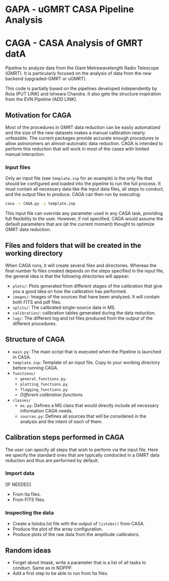 # GAPA - uGMRT CASA Pipeline Analysis
# CAGA - CASA Analysis of GMRT datA


Pipeline to analyze data from the Giant Metrewavelength Radio Telescope (GMRT). It is particularly focused on the analysis of data from the new backend (upgraded-GMRT or uGMRT).



<!-- ## Acknowledgements -->

This code is partially based on the pipelines developed independently by Ruta (PUT LINK) and Ishwara Chandra. It also gets the structure inspiration from the EVN Pipeline (ADD LINK).


##  Motivation for CAGA

Most of the procedures in GMRT data reduction can be easily automatized and the size of the new datasets makes a manual calibration nearly unfeasible. The current packages provide accurate enough procedures to allow astronomers an almost-automatic data reduction. CAGA is intended to perform this reduction that will work in most of the cases with limited manual interaction.


### Input files

Only an input file (see `template.inp` for an example) is the only file that should be configured and loaded into the pipeline to run the full process. It must contain all necessary data like the input data files, all steps to conduct, and the output files to produce.
CAGA can then run by executing:

```bash
casa -c CAGA.py -i template.inp
```

This input file can override any parameter used in any CASA task, providing full flexibility to the user. However, if not specified, CAGA would assume the default parameters that are (at the current moment) thought to optimize GMRT data reduction.


## Files and folders that will be created in the working directory

When CAGA runs, it will create several files and directories. Whereas the final number fo files created depends on the steps specified in the input file, the general idea is that the following directories will appear:
- `plots/`: Plots generated from different stages of the calibration that give you a good idea on how the calibration has performed.
- `images/`: Images of the sources that have been analyzed. It will contain both FITS and pdf files.
- `splits/`: The calibrated single-source data in MS.
- `calibration/`: calibration tables generated during the data reduction.
- `log/`: The different log and txt files produced from the output of the different procedures.



## Structure of CAGA

- `main.py`: The main script that is executed when the Pipeline is launched in CASA.
- `template.inp`: Template of an input file. Copy to your working directory before running CAGA.
- `functions/`
    - `general_functions.py`.
    - `plotting_functions.py`
    - `flagging_functions.py`
    -  *Different calibration functions.*
- `classes/`
    - `ms.py`: Defines a MS class that would directly include all necessary information CAGA needs.
    - `sources.py`: Defines all sources that will be considered in the analysis and the intent of each of them.


## Calibration steps performed in CAGA

The user can specify all steps that wish to perform via the input file. Here we specify the standard ones that are typically conducted in a GMRT data reduction and thus are performed by default.

### Import data

[IF NEEDED]
- From lta files.
- From FITS files.


### Inspecting the data

- Create a listobs.txt file with the output of `listobs()` from CASA.
- Produce the plot of the array configuration.
- Produce plots of the raw data from the amplitude calibrators.





## Random ideas

- Forget about tmask, write a parameter that is a list of all tasks to conduct. Same as in NDPPP.
- Add a first step to be able to run from lta files.

